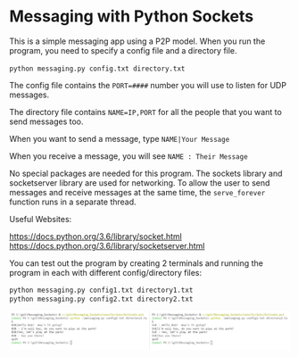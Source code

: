 # Messaging with Python Sockets

This is a simple messaging app using a P2P model.  When you run the program, you need to specify a config file and a directory file.

`python messaging.py config.txt directory.txt`

The config file contains the `PORT=####` number you will use to listen for UDP messages.

The directory file contains `NAME=IP,PORT` for all the people that you want to send messages too.

When you want to send a message, type `NAME|Your Message`

When you receive a message, you will see `NAME : Their Message`

No special packages are needed for this program.  The sockets library and socketserver library are used for networking.  To allow the user to send messages and receive messages at the same time, the `serve_forever` function runs in a separate thread.

Useful Websites:

https://docs.python.org/3.6/library/socket.html
https://docs.python.org/3.6/library/socketserver.html

You can test out the program by creating 2 terminals and running the program in each with different config/directory files:

```
python messaging.py config1.txt directory1.txt
python messaging.py config2.txt directory2.txt
```

![Screenshot](screenshot.jpg)
